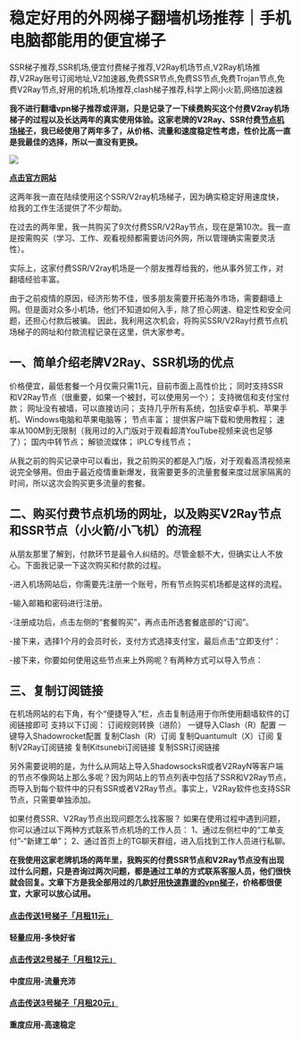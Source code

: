 # 稳定好用的外网梯子翻墙机场推荐｜手机电脑都能用的便宜梯子

SSR梯子推荐,SSR机场,便宜付费梯子推荐,V2Ray机场节点,V2Ray机场推荐,V2Ray账号订阅地址,V2加速器,免费SSR节点,免费SS节点,免费Trojan节点,免费V2Ray节点,好用的机场,机场推荐,clash梯子推荐,科学上网小火箭,网络加速器

**我不进行翻墙vpn梯子推荐或评测，只是记录了一下续费购买这个付费V2ray机场梯子的过程以及长达两年的真实使用体验。这家老牌的V2Ray、SSR付费[节点机场梯子](https://alipjj.github.io/tizi/)，我已经使用了两年多了，从价格、流量和速度稳定性考虑，性价比高一直是我最佳的选择，所以一直没有更换。**

![](https://s2.loli.net/2023/10/21/9MJ6jEblcLRWTyk.jpg)


[**点击官方网站**](https://go.1vpn.cc/ewan)


这两年我一直在陆续使用这个SSR/V2ray机场梯子，因为确实稳定好用速度快，给我的工作生活提供了不少帮助。

在过去的两年里，我一共购买了9次付费SSR/V2Ray节点，现在是第10次。我一直是按需购买（学习、工作、观看视频都需要访问外网，所以管理确实需要灵活性）。

实际上，这家付费SSR/V2ray机场是一个朋友推荐给我的，他从事外贸工作，对翻墙经验丰富。

由于之前疫情的原因，经济形势不佳，很多朋友需要开拓海外市场，需要翻墙上网。但是面对众多小机场，他们不知道如何入手，除了担心网速、稳定性和安全问题，还担心付款后被骗。
因此，我利用这次机会，将购买SSR/V2Ray付费节点机场梯子的网址和付款流程记录在这里，供大家参考。

## 一、简单介绍老牌V2Ray、SSR机场的优点
价格便宜，最低套餐一个月仅需只需11元，目前市面上高性价比；
同时支持SSR和V2Ray节点（很重要，如果一个被封，可以使用另一个）；
支持微信和支付宝付款；
网址没有被墙，可以直接访问；
支持几乎所有系统，包括安卓手机、苹果手机、Windows电脑和苹果电脑等；
节点丰富；
提供客户端下载和使用教程；
速率从100M到无限制（我用过的入门版对于观看超清YouTube视频来说也足够了）；
国内中转节点；
解锁流媒体；
IPLC专线节点；

从我之前的购买记录中可以看出，我之前购买的都是入门版，对于观看高清视频来说完全够用。但由于最近疫情重新爆发，我需要更多的流量套餐来度过居家隔离的时间，所以这次会购买更多流量的套餐。

## 二、购买付费节点机场的网址，以及购买V2Ray节点和SSR节点（小火箭/小飞机）的流程
从朋友那里了解到，付款环节是最令人纠结的。尽管金额不大，但确实让人不放心。下面我记录一下这次购买和付款的过程。

-进入机场网站后，你需要先注册一个账号，所有节点购买机场都是这样的流程。

-输入邮箱和密码进行注册。

-注册成功后，点击左侧的“套餐购买”，再点击所选套餐底部的“订阅”。

-接下来，选择1个月的会员时长，支付方式选择支付宝，最后点击“立即支付”：

-接下来，你要如何使用这些节点来上外网呢？有两种方式可以导入节点：

## 三、复制订阅链接
在机场网站的右下角，有个“便捷导入”栏，点击复制适用于你所使用翻墙软件的订阅链接即可
支持以下订阅：
订阅规则转换（进阶）
一键导入Clash（R）配置
一键导入Shadowrocket配置
复制Clash（R）订阅
复制Quantumult（X）订阅
复制V2Ray订阅链接
复制Kitsunebi订阅链接
复制SSR订阅链接

另外需要说明的是，为什么从网站上导入ShadowsocksR或者V2RayN等客户端的节点不像网站上那么多呢？因为网站上的节点列表中包括了SSR和V2Ray节点，而导入到每个软件中的只有SSR或者V2Ray节点。事实上，V2Ray软件也支持SSR节点，只需要单独添加。

如果付费SSR、V2Ray节点出现问题怎么找客服？
如果在使用过程中遇到问题，你可以通过以下两种方式联系节点机场的工作人员：
1、通过左侧栏中的“工单支付”-“新建工单”；
2、通过首页上的TG聊天群组，进入后找到工作人员进行私聊。

**在我使用这家老牌机场的两年里，我购买的付费SSR节点和V2Ray节点没有出现过什么问题，只是咨询过两次问题，都是通过工单的方式联系客服人员，他们很快就会回复。文章下方是我全部用过的几款[好用快速靠谱的vpn梯子](https://github.com/TOP-VPN/vpntuijian)，价格都很便宜，大家可以放心试用。**

#### [**点击传送1号梯子「月租11元」**](https://go.1vpn.cc/ewan)
**轻量应用-多快好省**
#### [**点击传送2号梯子「月租12元」**](https://go.1vpn.cc/nisi)
**中度应用-流量充沛**
#### [**点击传送3号梯子「月租20元」**](https://go.1vpn.cc/xxfeng)
**重度应用-高速稳定**
